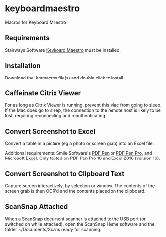 # keyboardmaestro
Macros for Keyboard Maestro

## Requirements
Stairways Software [Keyboard Maestro](https://www.keyboardmaestro.com) must be installed.

## Installation
Download the .kmmacros file(s) and double click to install.

## Caffeinate Citrix Viewer

For as long as Citrix Viewer is running, prevent this Mac from going to sleep. If the Mac does go to sleep, the connection to the remote host is likely to be lost, requiring reconnecting and reauthenticating.


## Convert Screenshot to Excel

Convert a table in a picture (eg a photo or screen grab) into an Excel file.

Additional requirements: Smile Software's [PDF Pen](https://smilesoftware.com/PDFpen/) or [PDF Pen Pro](https://smilesoftware.com/PDFpen/), and Microsoft [Excel](https://www.microsoft.com/en-us/microsoft-365/excel). Only tested on PDF Pen Pro 10 and Excel 2016 (version 16).


## Convert Screenshot to Clipboard Text

Capture screen interactively, by selection or window. The contents of the screen grab is then OCR'd and the contents placed on the clipboard.


## ScanSnap Attached

When a ScanSnap document scanner is attached to the USB port (or switched on while attached), open the ScanSnap Home software and the folder ~/Documents/Scans ready for scanning.

